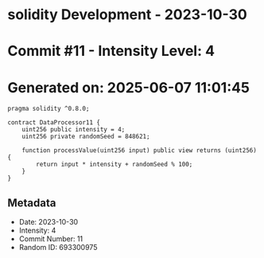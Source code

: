 ﻿# solidity Development - 2023-10-30
# Commit #11 - Intensity Level: 4
# Generated on: 2025-06-07 11:01:45
```solidity
pragma solidity ^0.8.0;

contract DataProcessor11 {
    uint256 public intensity = 4;
    uint256 private randomSeed = 848621;

    function processValue(uint256 input) public view returns (uint256) {
        return input * intensity + randomSeed % 100;
    }
}
```
## Metadata
- Date: 2023-10-30
- Intensity: 4
- Commit Number: 11
- Random ID: 693300975

